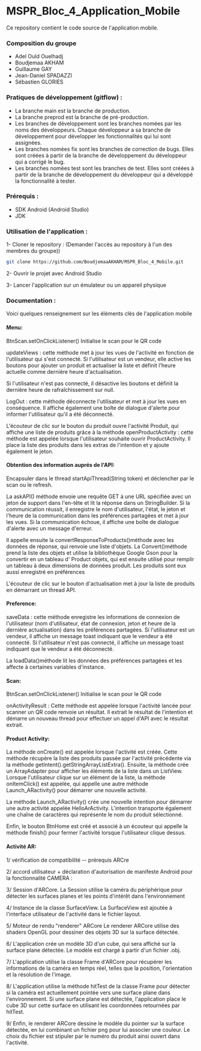 # MSPR_Bloc_4_Application_Mobile

Ce repository contient le code source de l'application mobile.

### Composition du groupe

- Adel Ould Ouelhadj
- Boudjemaa AKHAM
- Guillaume GAY
- Jean-Daniel SPADAZZI
- Sébastien GLORIES

### Pratiques de développement (gitflow) :

- La branche main est la branche de production.
- La branche preprod est la branche de pré-production.
- Les branches de développement sont les branches nomées par les noms des développeurs. Chaque
  développeur a sa branche
  de développement pour développer les fonctionnalités qui lui sont assignées.
- Les branches nomées fix sont les branches de correction de bugs. Elles sont créées à partir de la
  branche de
  développement du développeur qui a corrigé le bug.
- Les branches nomées test sont les branches de test. Elles sont créées à partir de la branche de
  développement du
  développeur qui a développé la fonctionnalité à tester.

### Prérequis :

- SDK Android (Android Studio) 
- JDK 

### Utilisation de l'application :

1- Cloner le repository : (Demander l'accès au repository à l'un des membres du groupe))

```bash
git clone https://github.com/BoudjemaaAKHAM/MSPR_Bloc_4_Mobile.git
```

2- Ouvrir le projet avec Android Studio

3- Lancer l'application sur un émulateur ou un appareil physique

### Documentation :

Voici quelques renseignement sur les éléments clés de l'application mobile

#### Menu:

BtnScan.setOnClickListener()
Initialise le scan pour le QR code

updateViews : cette méthode met à jour les vues de l'activité en fonction de l'utilisateur qui 
s'est connecté. Si l'utilisateur est un vendeur, elle active les boutons pour ajouter un 
produit et actualiser la liste et définit l'heure actuelle comme dernière heure d'actualisation. 

Si l'utilisateur n'est pas connecté, il désactive les boutons et définit la dernière heure de 
rafraîchissement sur null.

LogOut : cette méthode déconnecte l'utilisateur et met à jour les vues en conséquence. 
Il affiche également une boîte de dialogue d'alerte pour informer l'utilisateur qu'il a 
été déconnecté.

L'écouteur de clic sur le bouton du produit ouvre l'activité Produit, 
qui affiche une liste de produits grâce à la méthode
openProductActivity : cette méthode est appelée lorsque l'utilisateur souhaite ouvrir 
ProductActivity. Il place la liste des produits dans les extras de l'intention et y ajoute 
également le jeton.


#### Obtention des information auprés de l'API:

Encapsuler dans le thread startApiThread(String token) et déclencher par le scan ou le refresh.

La askAPI() méthode envoie une requête GET à une URL spécifiée avec un jeton de support dans
l'en-tête et lit la réponse dans un StringBuilder. Si la communication réussit,
il enregistre le nom d'utilisateur, l'état, le jeton et l'heure de la communication dans
les préférences partagées et met à jour les vues. Si la communication échoue,
il affiche une boîte de dialogue d'alerte avec un message d'erreur.

Il appelle ensuite la convertResponseToProducts()méthode avec les données de réponse, qui renvoie
une liste d'objets. La Convert()méthode prend la liste des objets et utilise la bibliothèque
Google Gson pour la convertir en un tableau d' Product objets, qui est ensuite utilisé pour
remplir un tableau à deux dimensions de données produit. Les produits sont eux aussi enregistré
en préférences

L'écouteur de clic sur le bouton d'actualisation met à jour la liste de produits en
démarrant un thread API.


#### Preference:

saveData : cette méthode enregistre les informations de connexion de l'utilisateur
(nom d'utilisateur, état de connexion, jeton et heure de la dernière actualisation) dans les
préférences partagées. Si l'utilisateur est un vendeur, il affiche un message toast indiquant
que le vendeur a été connecté. Si l'utilisateur n'est pas connecté, il affiche un message toast
indiquant que le vendeur a été déconnecté.

La loadData()méthode lit les données des préférences partagées et les affecte à certaines
variables d'instance.


#### Scan:

BtnScan.setOnClickListener()
Initialise le scan pour le QR code

onActivityResult : Cette méthode est appelée lorsque l'activité lancée pour scanner un QR code
renvoie un résultat. Il extrait le résultat de l'intention et démarre un nouveau thread pour
effectuer un appel d'API avec le résultat extrait.


#### Product Activity:

La méthode onCreate() est appelée lorsque l'activité est créée. Cette méthode récupère la 
liste des produits passée par l'activité précédente via la méthode 
getIntent().getStringArrayListExtra(). Ensuite, la méthode crée un ArrayAdapter pour 
afficher les éléments de la liste dans un ListView. Lorsque l'utilisateur clique sur 
un élément de la liste, la méthode onItemClick() est appelée, qui appelle une autre 
méthode Launch_ARactivity() pour démarrer une nouvelle activité.

La méthode Launch_ARactivity() crée une nouvelle intention pour démarrer une autre activité 
appelée HelloArActivity. L'intention transporte également une chaîne de caractères qui représente 
le nom du produit sélectionné.

Enfin, le bouton BtnHome est créé et associé à un écouteur qui appelle la méthode finish() pour 
fermer l'activité lorsque l'utilisateur clique dessus.


#### Activité AR:

1/ vérification de compatibilité -- prérequis ARCre

2/ accord utilisateur + déclaration
d'autorisation de manifeste Android pour la fonctionnalité CAMERA :
<uses-permission android:name="android.permission.CAMERA" />

3/ Session d'ARCore. La Session utilise la caméra du périphérique pour détecter les surfaces 
planes et les points d'intérêt dans l'environnement

4/ Instance de la classe SurfaceView. La SurfaceView est ajoutée à l'interface utilisateur de 
l'activité dans le fichier layout.

5/ Moteur de rendu "renderer" ARCore Le renderer ARCore utilise des shaders OpenGL pour 
dessiner des objets 3D sur la surface détectée.

6/ L'application crée un modèle 3D d'un cube, qui sera affiché sur la surface plane détectée. 
Le modèle est chargé à partir d'un fichier .obj.

7/ L'application utilise la classe Frame d'ARCore pour récupérer les informations de la caméra 
en temps réel, telles que la position, l'orientation et la résolution de l'image.

8/ L'application utilise la méthode hitTest de la classe Frame pour détecter si la caméra 
est actuellement pointée vers une surface plane dans l'environnement. Si une surface plane est 
détectée, l'application place le cube 3D sur cette surface en utilisant les coordonnées retournées 
par hitTest.

9/ Enfin, le renderer ARCore dessine le modèle du pointer sur la surface détectée, en lui combinant 
un fichier png pour lui associer une couleur. Le choix du fichier est stipuler par le numéro du 
produit ainsi ouvert dans l'activité.


